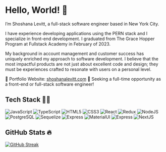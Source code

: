 # Hello, World! 👋

I’m Shoshana Levitt, a full-stack software engineer based in New York City.

I have experience developing applications using the PERN stack and I specialize in front-end development. I graduated from The Grace Hopper Program at Fullstack Academy in February of 2023.

My background in account management and customer success has uniquely enriched my approach to software development. I believe that the most impactful products are not just about excellent code and design; they must be experiences crafted to resonate with users on a personal level.

🎨 Portfolio Website: [shoshanalevitt.com](http://www.shoshanalevitt.com/)
👀 Seeking a full-time opportunity as a front-end or full-stack software engineer!

## Tech Stack 👩‍💻

![JavaScript](https://img.shields.io/badge/JavaScript-F7DF1E?style=for-the-badge&logo=javascript&logoColor=black)
![TypeScript](https://img.shields.io/badge/TypeScript-007ACC?style=for-the-badge&logo=typescript&logoColor=white)
![HTML5](https://img.shields.io/badge/HTML5-E34F26?style=for-the-badge&logo=html5&logoColor=white)
![CSS3](	https://img.shields.io/badge/CSS3-1572B6?style=for-the-badge&logo=css3&logoColor=white)
![React](https://img.shields.io/badge/React-20232A?style=for-the-badge&logo=react&logoColor=61DAFB)
![Redux](https://img.shields.io/badge/Redux-593D88?style=for-the-badge&logo=redux&logoColor=white)
![NodeJS](https://img.shields.io/badge/Node.js-43853D?style=for-the-badge&logo=node.js&logoColor=white)
![PostgreSQL](https://img.shields.io/badge/PostgreSQL-316192?style=for-the-badge&logo=postgresql&logoColor=white)
![Sequelize](https://img.shields.io/badge/sequelize-323330?style=for-the-badge&logo=sequelize&logoColor=blue)
![Express](https://img.shields.io/badge/Express.js-404D59?style=for-the-badge)
![MaterialUI](https://img.shields.io/badge/Material--UI-0081CB?style=for-the-badge&logo=material-ui&logoColor=white)
![Express](https://img.shields.io/badge/Framer%20Motion-404D59?style=for-the-badge)
![NextJS](https://img.shields.io/badge/Next.JS-404D59?style=for-the-badge)

## GitHub Stats 🔥

[![GitHub Streak](https://streak-stats.demolab.com?user=shoshana-levitt&theme=black-ice&hide_border=true)](https://git.io/streak-stats)
